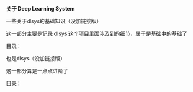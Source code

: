 **关于 Deep Learning System**



一些关于dlsys的基础知识（没加链接版）

这一部分主要是记录 dlsys 这个项目里面涉及到的细节，属于是基础中的基础了

目录：



也是dlsys（没加链接版）

这一部分算是一点点进阶了

目录：